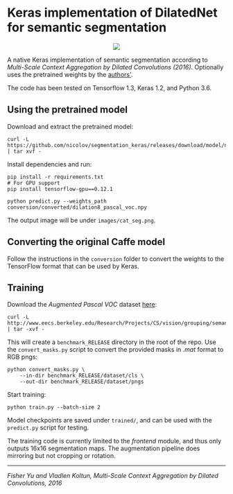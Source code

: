 Keras implementation of DilatedNet for semantic segmentation
============================================================

<div style="text-align: center" />
<img src="http://nicolovaligi.com/cat.jpg" style="max-width: 500px" />
</div>


A native Keras implementation of semantic segmentation according to
*Multi-Scale Context Aggregation by Dilated Convolutions (2016)*. Optionally uses the pretrained weights by the
[authors'](https://github.com/fyu/dilation).

The code has been tested on Tensorflow 1.3, Keras 1.2, and Python 3.6.


Using the pretrained model
----------------

Download and extract the pretrained model:

    curl -L https://github.com/nicolov/segmentation_keras/releases/download/model/nicolov_segmentation_model.tar.gz | tar xvf -

Install dependencies and run:

```
pip install -r requirements.txt
# For GPU support
pip install tensorflow-gpu==0.12.1

python predict.py --weights_path conversion/converted/dilation8_pascal_voc.npy
```

The output image will be under `images/cat_seg.png`.


Converting the original Caffe model
-----------------------------------

Follow the instructions in the `conversion` folder to convert the weights to the TensorFlow
format that can be used by Keras.


Training
--------

Download the *Augmented Pascal VOC* dataset
[here](http://home.bharathh.info/pubs/codes/SBD/download.html):

    curl -L http://www.eecs.berkeley.edu/Research/Projects/CS/vision/grouping/semantic_contours/benchmark.tgz | tar -xvf -

This will create a `benchmark_RELEASE` directory in the root of the repo.
Use the `convert_masks.py` script to convert the provided masks in *.mat* format to RGB pngs:

    python convert_masks.py \
        --in-dir benchmark_RELEASE/dataset/cls \
        --out-dir benchmark_RELEASE/dataset/pngs

Start training:

    python train.py --batch-size 2

Model checkpoints are saved under `trained/`, and can be used with the `predict.py` script for testing.

The training code is currently limited to the *frontend* module,
and thus only outputs 16x16 segmentation maps. The augmentation
pipeline does mirroring but not cropping or rotation.

<hr>

*Fisher Yu and Vladlen Koltun, Multi-Scale Context Aggregation by Dilated Convolutions, 2016*